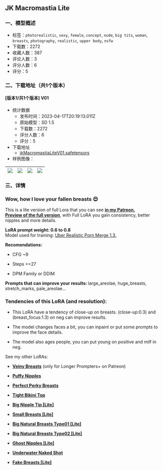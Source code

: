 ## JK Macromastia Lite
### 一、模型概述

- 标签：`photorealistic`, `sexy`, `female`, `concept`, `nude`, `big tits`, `woman`, `breasts`, `photography`, `realistic`, `upper body`, `nsfw`
- 下载数：2272
- 收藏人数：387
- 评论人数：3
- 评分人数：6
- 评分：5

### 二、下载地址（共1个版本）

#### [版本1/共1个版本] V01

- 统计数据
  - 发布时间：2023-04-17T20:19:13.011Z
  - 原始模型：SD 1.5
  - 下载数：2272
  - 评分人数：6
  - 评分：5
- 下载地址
  - [jkMacromastiaLiteV01.safetensors](https://civitai.com/api/download/models/48413)
- 样例图像：

| <img src="https://image.civitai.com/xG1nkqKTMzGDvpLrqFT7WA/c9202831-d21e-49a1-d8de-f5cb9600bf00/width=450/519976.jpeg" /> | <img src="https://image.civitai.com/xG1nkqKTMzGDvpLrqFT7WA/6bca12a4-7bca-4116-99ad-6993316ffe00/width=450/519924.jpeg" /> | <img src="https://image.civitai.com/xG1nkqKTMzGDvpLrqFT7WA/22370d14-4b80-4384-323b-ff1c0b67cd00/width=450/519977.jpeg" /> | <img src="https://image.civitai.com/xG1nkqKTMzGDvpLrqFT7WA/a1f7e066-6f2e-4cdc-d959-86d57490f100/width=450/519922.jpeg" /> |
| ---- | ---- | ---- | ---- |


### 三、详情
<h3>Wow, how I love your fallen breasts 😍</h3><p>This is a lite version of full Lora that you can see <a target="_blank" rel="ugc" href="https://www.patreon.com/JKCHSTR"><strong>in my Patreon.</strong></a><br /><a target="_blank" rel="ugc" href="https://imgur.com/a/AnTSmAV"><strong>Preview of the full version</strong></a>, with Full LoRA you gain consistency, better nipples and more details.</p><p><strong>LoRA prompt weight: 0.6 to 0.8</strong><br />Model used for training: <a target="_blank" rel="ugc" href="https://civitai.com/models/2661/uber-realistic-porn-merge-urpm"><u>Uber Realistic Porn Merge 1.3.</u></a></p><p><strong>Recomendations:</strong></p><ul><li><p>CFG ~9</p></li><li><p>Steps &gt;=27</p></li><li><p>DPM Family or DDIM</p></li></ul><p><strong>Prompts that can improve your results: </strong>large_areolae, huge_breasts, stretch_marks, pale_areolae...</p><h3>Tendencies of this LoRA (and resolution):</h3><ul><li><p>This LoRA have a tendency of close-up on breasts. (close-up:0.3) and (breast_focus:1.3) on neg can improve results.</p></li><li><p>The model changes faces a bit, you can inpaint or put some prompts to improve the face details.</p></li><li><p>The model also ages people, you can put young on positive and milf in neg.</p></li></ul><p></p><p>See my other LoRAs:</p><ul><li><p><a target="_blank" rel="ugc" href="https://imgur.com/a/4pZ8MSu"><strong>Veiny Breasts</strong></a> (only for Longer Prompters+ on Patreon)</p></li><li><p><a target="_blank" rel="ugc" href="https://civitai.com/models/22640/jk-puffy-nipples"><strong>Puffy Nipples</strong></a></p></li><li><p><a target="_blank" rel="ugc" href="https://civitai.com/models/21848/jk-perfect-boobs"><strong>Perfect Perky Breasts</strong></a></p></li><li><p><a target="_blank" rel="ugc" href="https://civitai.com/models/23152/jk-tight-bikini-top-underboob-skindentation"><strong>Tight Bikini Top</strong></a></p></li><li><p><a target="_blank" rel="ugc" href="https://civitai.com/models/23766/jk-big-nipple-tip-lite"><strong>Big Nipple Tip [Lite]</strong></a></p></li><li><p><a target="_blank" rel="ugc" href="https://civitai.com/models/25727/jk-small-breasts-lite"><strong>Small Breasts [Lite]</strong></a></p></li><li><p><a target="_blank" rel="ugc" href="https://civitai.com/models/24018/jk-big-natural-breasts-type01-lite"><strong>Big Natural Breasts Type01 [Lite]</strong></a></p></li><li><p><a target="_blank" rel="ugc" href="https://civitai.com/models/25870/jk-big-natural-breasts-type02-lite"><strong>Big Natural Breasts Type02 [Lite]</strong></a></p></li><li><p><a target="_blank" rel="ugc" href="https://civitai.com/models/27357/jk-ghost-nipples-lite"><strong>Ghost Nipples [Lite]</strong></a></p></li><li><p><a target="_blank" rel="ugc" href="https://civitai.com/models/29491/jk-underwater-naked-shot"><strong>Underwater Naked Shot</strong></a></p></li><li><p><a target="_blank" rel="ugc" href="https://civitai.com/models/30537/jk-fake-breasts-lite"><strong>Fake Breasts [Lite]</strong></a></p></li></ul>
